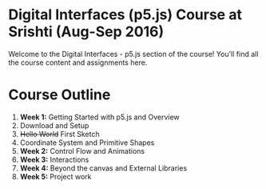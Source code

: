 # Digital Interfaces (p5.js) Course at Srishti (Aug-Sep 2016)

Welcome to the Digital Interfaces - p5.js section of the course! You'll find all the course content and assignments here.

# Course Outline
1. **Week 1:** Getting Started with p5.js and Overview
  1. Download and Setup
  2. ~~Hello World~~ First Sketch
  3. Coordinate System and Primitive Shapes
2. **Week 2:** Control Flow and Animations
3. **Week 3:** Interactions
4. **Week 4:** Beyond the canvas and External Libraries
5. **Week 5:** Project work
